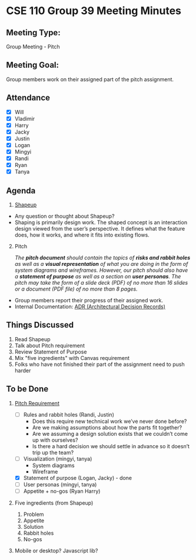 # CSE 110 Group 39 Meeting Minutes
## Meeting Type:
Group Meeting - Pitch

## Meeting Goal:
Group members work on their assigned part of the pitch assignment. 

## Attendance
- [x] Will
- [x] Vladimir
- [x] Harry
- [x] Jacky
- [x] Justin
- [x] Logan
- [x] Mingyi
- [x] Randi
- [x] Ryan
- [x] Tanya

## Agenda 
1. [Shapeup](https://basecamp.com/shapeup)
- Any question or thought about Shapeup?
- Shaping is primarily design work. The shaped concept is an interaction design viewed from the user’s perspective. It defines what the feature does, how it works, and where it fits into existing flows.

2. Pitch

    *The **pitch document** should contain the topics of **risks and rabbit holes** as well as a **visual representation** of what you are doing in the form of system diagrams and wireframes. However, our pitch should also have a **statement of purpose** as well as a section on **user personas**. The pitch may take the form of a slide deck (PDF) of no more than 16 slides or a document (PDF file) of no more than 8 pages.*
- Group members report their progress of their assigned work.
- Internal Documentation: [ADR (Architectural Decision Records)](https://adr.github.io/madr/)

## Things Discussed
1. Read Shapeup
2. Talk about Pitch requirement
3. Review Statement of Purpose
4. Mix "five ingredients" with Canvas requirement
5. Folks who have not finished their part of the assignment need to push harder

## To be Done
1. [Pitch Requirement](https://docs.google.com/document/d/1LF4NpXGQUJC90t-SIQGa2LHOEYkbGk_7KShogXaqtNU/edit?usp=sharing)
    - [ ] Rules and rabbit holes (Randi, Justin)
        - Does this require new technical work we’ve never done before?
        - Are we making assumptions about how the parts fit together?
        - Are we assuming a design solution exists that we couldn’t come up with ourselves?
        - Is there a hard decision we should settle in advance so it doesn’t trip up the team?
    - [ ] Visualization (mingyi, tanya)
        - System diagrams
        - Wireframe
    - [x] Statement of purpose (Logan, Jacky) - done
    - [ ] User personas (mingyi, tanya)
    - [ ] Appetite + no-gos (Ryan Harry)

2. Five ingredients (from Shapeup)
    1. Problem
    2. Appetite
    3. Solution
    4. Rabbit holes
    5. No-gos

3. Mobile or desktop? Javascript lib?